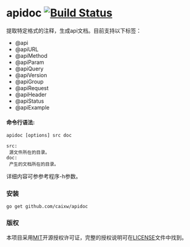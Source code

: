 apidoc [![Build Status](https://travis-ci.org/caixw/apidoc.svg?branch=master)](https://travis-ci.org/caixw/apidoc)
======

提取特定格式的注释，生成api文档。目前支持以下标签：

- @api
- @apiURL
- @apiMethod
- @apiParam
- @apiQuery
- @apiVersion
- @apiGroup
- @apiRequest
- @apiHeader
- @apiStatus
- @apiExample


#### 命令行语法:
```shell
apidoc [options] src doc

src:
 源文件所在的目录。
doc:
 产生的文档所在的目录。
```
详细内容可参参考程序-h参数。


### 安装

```shell
go get github.com/caixw/apidoc
```


### 版权

本项目采用[MIT](http://opensource.org/licenses/MIT)开源授权许可证，完整的授权说明可在[LICENSE](LICENSE)文件中找到。
